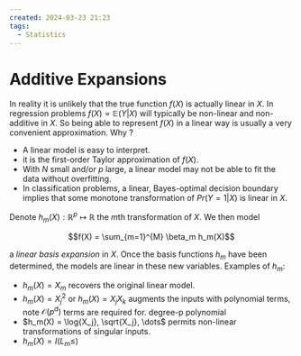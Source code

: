```yaml
---
created: 2024-03-23 21:23
tags:
  - Statistics
---
```


# Additive Expansions

In reality it is unlikely that the true function $f(X)$ is actually linear in $X$. In regression problems $f(X) = \mathbb{E}(Y | X)$ will typically be non-linear and non-additive in $X$. So being able to represent $f(X)$ in a linear way is usually a very convenient approximation. Why ?

- A linear model is easy to interpret.
- it is the first-order Taylor approximation of $f(X)$.
- With $N$ small and/or $p$ large, a linear model may not be able to fit the data without overfitting.
- In classification problems, a linear, Bayes-optimal decision boundary implies that some monotone transformation of $Pr(Y=1 | X)$ is linear in $X$.

Denote $h_m(X): \mathbb{R}^p \mapsto \mathbb{R}$ the $m$th transformation of $X$. We then model

$$f(X) = \sum_{m=1}^{M} \beta_m h_m(X)$$

a *linear basis expansion* in $X$. Once the basis functions $h_m$ have been determined, the models are linear in these new variables. Examples of $h_m$:

- $h_m(X) = X_m$ recovers the original linear model.
- $h_m(X) = X^2_{j}$ or $h_m(X) = X_{j}X_{k}$ augments the inputs with polynomial terms, note $\mathcal{O}(p^d)$ terms are required for. degree-p polynomial
- $h_m(X) = \log{X_j}, \sqrt{X_j}, \dots$ permits non-linear transformations of singular inputs.
- $h_m(X) = I(L_m \leq)$